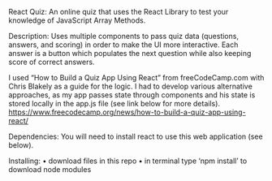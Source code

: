 React Quiz: 
An online quiz that uses the React Library to test your knowledge of JavaScript Array Methods.

Description: 
Uses multiple components to pass quiz data (questions, answers, and scoring) in order to make the UI more interactive. Each answer is a button which populates the next question while also keeping score of correct answers. 

I used “How to Build a Quiz App Using React” from freeCodeCamp.com with Chris Blakely as a guide for the logic. I had to develop various alternative approaches, as my app passes state through components and his state is stored locally in the app.js file (see link below for more details).
https://www.freecodecamp.org/news/how-to-build-a-quiz-app-using-react/

Dependencies: 
You will need to install react to use this web application (see below). 

Installing: 
•	download files in this repo
•	in terminal type ‘npm install’ to download node modules

